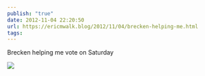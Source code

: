 ```yaml
---
publish: "true"
date: 2012-11-04 22:20:50
url: https://ericmwalk.blog/2012/11/04/brecken-helping-me.html
tags: 
---
```


Brecken helping me vote on Saturday

![](https://ericmwalk.blog/uploads/2022/906d757595.jpg)